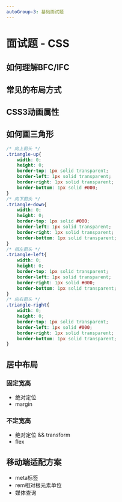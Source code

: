 ```yaml
---
autoGroup-3: 基础面试题
---
```


# 面试题 - CSS

## 如何理解BFC/IFC

## 常见的布局方式

## CSS3动画属性

## 如何画三角形

```css
/* 向上箭头 */
.triangle-up{
    width: 0;
    height: 0;
    border-top: 1px solid transparent;
    border-left: 1px solid transparent;
    border-right: 1px solid transparent;
    border-bottom: 1px solid #000;
}
/* 向下箭头 */
.triangle-down{
    width: 0;
    height: 0;
    border-top: 1px solid #000;
    border-left: 1px solid transparent;
    border-right: 1px solid transparent;
    border-bottom: 1px solid transparent;
}
/* 相左箭头 */
.triangle-left{
    width: 0;
    height: 0;
    border-top: 1px solid transparent;
    border-left: 1px solid transparent;
    border-right: 1px solid #000;
    border-bottom: 1px solid transparent;
}
/* 向右箭头 */
.triangle-right{
    width: 0;
    height: 0;
    border-top: 1px solid transparent;
    border-left: 1px solid #000;
    border-right: 1px solid transparent;
    border-bottom: 1px solid transparent;
}
```

## 居中布局

### 固定宽高

- 绝对定位
- margin

### 不定宽高

- 绝对定位 && transform
- flex

## 移动端适配方案

- meta标签
- rem相对根元素单位
- 媒体查询